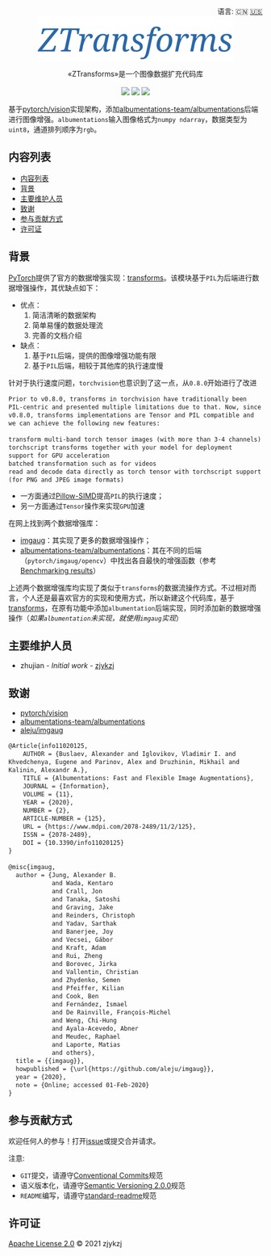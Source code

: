 <div align="right">
  语言:
    🇨🇳
  <a title="英语" href="./README.en.md">🇺🇸</a>
  <!-- <a title="俄语" href="../ru/README.md">🇷🇺</a> -->
</div>

 <div align="center"><a title="" href="https://github.com/ZJCV/ZTransforms.git"><img align="center" src="./imgs/ZTransforms.png"></a></div>

<p align="center">
  «ZTransforms»是一个图像数据扩充代码库
<br>
<br>
  <a href="https://github.com/RichardLitt/standard-readme"><img src="https://img.shields.io/badge/standard--readme-OK-green.svg?style=flat-square"></a>
  <a href="https://conventionalcommits.org"><img src="https://img.shields.io/badge/Conventional%20Commits-1.0.0-yellow.svg"></a>
  <a href="http://commitizen.github.io/cz-cli/"><img src="https://img.shields.io/badge/commitizen-friendly-brightgreen.svg"></a>
</p>

基于[pytorch/vision](https://github.com/pytorch/vision/)实现架构，添加[albumentations-team/albumentations](https://github.com/albumentations-team/albumentations/tree/f2462be3a4d01c872474d0e7fc0f32f387b06340)后端进行图像增强。`albumentations`输入图像格式为`numpy ndarray`，数据类型为`uint8`，通道排列顺序为`rgb`。

## 内容列表

- [内容列表](#内容列表)
- [背景](#背景)
- [主要维护人员](#主要维护人员)
- [致谢](#致谢)
- [参与贡献方式](#参与贡献方式)
- [许可证](#许可证)

## 背景

[PyTorch](https://github.com/pytorch/pytorch)提供了官方的数据增强实现：[transforms](https://github.com/pytorch/vision/tree/master/torchvision/transforms)。该模块基于`PIL`为后端进行数据增强操作，其优缺点如下：

* 优点：
  1.  简洁清晰的数据架构
  2.  简单易懂的数据处理流
  3. 完善的文档介绍
* 缺点：
  1.  基于`PIL`后端，提供的图像增强功能有限
  2.  基于`PIL`后端，相较于其他库的执行速度慢
 
针对于执行速度问题，`torchvision`也意识到了这一点，从`0.8.0`开始进行了改进
  
```
Prior to v0.8.0, transforms in torchvision have traditionally been PIL-centric and presented multiple limitations due to that. Now, since v0.8.0, transforms implementations are Tensor and PIL compatible and we can achieve the following new features:

transform multi-band torch tensor images (with more than 3-4 channels)
torchscript transforms together with your model for deployment
support for GPU acceleration
batched transformation such as for videos
read and decode data directly as torch tensor with torchscript support (for PNG and JPEG image formats)
```

* 一方面通过[Pillow-SIMD](https://github.com/uploadcare/pillow-simd)提高`PIL`的执行速度；
* 另一方面通过`Tensor`操作来实现`GPU`加速

在网上找到两个数据增强库：

* [imgaug](https://github.com/aleju/imgaug)：其实现了更多的数据增强操作；
* [albumentations-team/albumentations](https://github.com/albumentations-team/albumentations/tree/f2462be3a4d01c872474d0e7fc0f32f387b06340)：其在不同的后端（`pytorch/imgaug/opencv`）中找出各自最快的增强函数（参考[Benchmarking results](https://github.com/albumentations-team/albumentations#benchmarking-results)）

上述两个数据增强库均实现了类似于`transforms`的数据流操作方式。不过相对而言，个人还是最喜欢官方的实现和使用方式，所以新建这个代码库，基于[transforms](https://github.com/pytorch/vision/tree/master/torchvision/transforms)，在原有功能中添加`albumentation`后端实现，同时添加新的数据增强操作（*如果`albumentation`未实现，就使用`imgaug`实现*）

## 主要维护人员

* zhujian - *Initial work* - [zjykzj](https://github.com/zjykzj)

## 致谢

* [pytorch/vision](https://github.com/pytorch/vision)
* [albumentations-team/albumentations](https://github.com/albumentations-team/albumentations/tree/f2462be3a4d01c872474d0e7fc0f32f387b06340)
* [aleju/imgaug](https://github.com/aleju/imgaug)

```
@Article{info11020125,
    AUTHOR = {Buslaev, Alexander and Iglovikov, Vladimir I. and Khvedchenya, Eugene and Parinov, Alex and Druzhinin, Mikhail and Kalinin, Alexandr A.},
    TITLE = {Albumentations: Fast and Flexible Image Augmentations},
    JOURNAL = {Information},
    VOLUME = {11},
    YEAR = {2020},
    NUMBER = {2},
    ARTICLE-NUMBER = {125},
    URL = {https://www.mdpi.com/2078-2489/11/2/125},
    ISSN = {2078-2489},
    DOI = {10.3390/info11020125}
}

@misc{imgaug,
  author = {Jung, Alexander B.
            and Wada, Kentaro
            and Crall, Jon
            and Tanaka, Satoshi
            and Graving, Jake
            and Reinders, Christoph
            and Yadav, Sarthak
            and Banerjee, Joy
            and Vecsei, Gábor
            and Kraft, Adam
            and Rui, Zheng
            and Borovec, Jirka
            and Vallentin, Christian
            and Zhydenko, Semen
            and Pfeiffer, Kilian
            and Cook, Ben
            and Fernández, Ismael
            and De Rainville, François-Michel
            and Weng, Chi-Hung
            and Ayala-Acevedo, Abner
            and Meudec, Raphael
            and Laporte, Matias
            and others},
  title = {{imgaug}},
  howpublished = {\url{https://github.com/aleju/imgaug}},
  year = {2020},
  note = {Online; accessed 01-Feb-2020}
}
```

## 参与贡献方式

欢迎任何人的参与！打开[issue](https://github.com/zjykzj/ZTransforms/issues)或提交合并请求。

注意:

* `GIT`提交，请遵守[Conventional Commits](https://www.conventionalcommits.org/en/v1.0.0-beta.4/)规范
* 语义版本化，请遵守[Semantic Versioning 2.0.0](https://semver.org)规范
* `README`编写，请遵守[standard-readme](https://github.com/RichardLitt/standard-readme)规范

## 许可证

[Apache License 2.0](LICENSE) © 2021 zjykzj